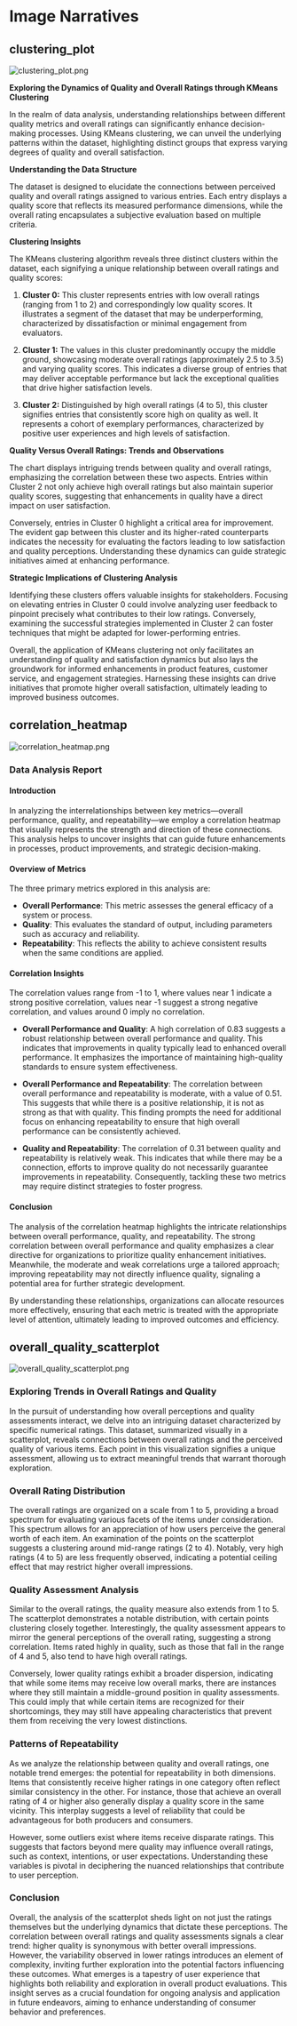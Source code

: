 # Image Narratives

## clustering_plot

![clustering_plot.png](./clustering_plot.png)

**Exploring the Dynamics of Quality and Overall Ratings through KMeans Clustering**

In the realm of data analysis, understanding relationships between different quality metrics and overall ratings can significantly enhance decision-making processes. Using KMeans clustering, we can unveil the underlying patterns within the dataset, highlighting distinct groups that express varying degrees of quality and overall satisfaction.

**Understanding the Data Structure**

The dataset is designed to elucidate the connections between perceived quality and overall ratings assigned to various entries. Each entry displays a quality score that reflects its measured performance dimensions, while the overall rating encapsulates a subjective evaluation based on multiple criteria.

**Clustering Insights**

The KMeans clustering algorithm reveals three distinct clusters within the dataset, each signifying a unique relationship between overall ratings and quality scores:

1. **Cluster 0:** This cluster represents entries with low overall ratings (ranging from 1 to 2) and correspondingly low quality scores. It illustrates a segment of the dataset that may be underperforming, characterized by dissatisfaction or minimal engagement from evaluators.

2. **Cluster 1:** The values in this cluster predominantly occupy the middle ground, showcasing moderate overall ratings (approximately 2.5 to 3.5) and varying quality scores. This indicates a diverse group of entries that may deliver acceptable performance but lack the exceptional qualities that drive higher satisfaction levels.

3. **Cluster 2:** Distinguished by high overall ratings (4 to 5), this cluster signifies entries that consistently score high on quality as well. It represents a cohort of exemplary performances, characterized by positive user experiences and high levels of satisfaction.

**Quality Versus Overall Ratings: Trends and Observations**

The chart displays intriguing trends between quality and overall ratings, emphasizing the correlation between these two aspects. Entries within Cluster 2 not only achieve high overall ratings but also maintain superior quality scores, suggesting that enhancements in quality have a direct impact on user satisfaction.

Conversely, entries in Cluster 0 highlight a critical area for improvement. The evident gap between this cluster and its higher-rated counterparts indicates the necessity for evaluating the factors leading to low satisfaction and quality perceptions. Understanding these dynamics can guide strategic initiatives aimed at enhancing performance.

**Strategic Implications of Clustering Analysis**

Identifying these clusters offers valuable insights for stakeholders. Focusing on elevating entries in Cluster 0 could involve analyzing user feedback to pinpoint precisely what contributes to their low ratings. Conversely, examining the successful strategies implemented in Cluster 2 can foster techniques that might be adapted for lower-performing entries.

Overall, the application of KMeans clustering not only facilitates an understanding of quality and satisfaction dynamics but also lays the groundwork for informed enhancements in product features, customer service, and engagement strategies. Harnessing these insights can drive initiatives that promote higher overall satisfaction, ultimately leading to improved business outcomes.

## correlation_heatmap

![correlation_heatmap.png](./correlation_heatmap.png)

### Data Analysis Report

#### Introduction
In analyzing the interrelationships between key metrics—overall performance, quality, and repeatability—we employ a correlation heatmap that visually represents the strength and direction of these connections. This analysis helps to uncover insights that can guide future enhancements in processes, product improvements, and strategic decision-making.

#### Overview of Metrics
The three primary metrics explored in this analysis are:

- **Overall Performance**: This metric assesses the general efficacy of a system or process.
- **Quality**: This evaluates the standard of output, including parameters such as accuracy and reliability.
- **Repeatability**: This reflects the ability to achieve consistent results when the same conditions are applied.

#### Correlation Insights
The correlation values range from -1 to 1, where values near 1 indicate a strong positive correlation, values near -1 suggest a strong negative correlation, and values around 0 imply no correlation.

- **Overall Performance and Quality**:
  A high correlation of 0.83 suggests a robust relationship between overall performance and quality. This indicates that improvements in quality typically lead to enhanced overall performance. It emphasizes the importance of maintaining high-quality standards to ensure system effectiveness.

- **Overall Performance and Repeatability**:
  The correlation between overall performance and repeatability is moderate, with a value of 0.51. This suggests that while there is a positive relationship, it is not as strong as that with quality. This finding prompts the need for additional focus on enhancing repeatability to ensure that high overall performance can be consistently achieved.

- **Quality and Repeatability**:
  The correlation of 0.31 between quality and repeatability is relatively weak. This indicates that while there may be a connection, efforts to improve quality do not necessarily guarantee improvements in repeatability. Consequently, tackling these two metrics may require distinct strategies to foster progress.

#### Conclusion
The analysis of the correlation heatmap highlights the intricate relationships between overall performance, quality, and repeatability. The strong correlation between overall performance and quality emphasizes a clear directive for organizations to prioritize quality enhancement initiatives. Meanwhile, the moderate and weak correlations urge a tailored approach; improving repeatability may not directly influence quality, signaling a potential area for further strategic development. 

By understanding these relationships, organizations can allocate resources more effectively, ensuring that each metric is treated with the appropriate level of attention, ultimately leading to improved outcomes and efficiency.

## overall_quality_scatterplot

![overall_quality_scatterplot.png](./overall_quality_scatterplot.png)

### Exploring Trends in Overall Ratings and Quality

In the pursuit of understanding how overall perceptions and quality assessments interact, we delve into an intriguing dataset characterized by specific numerical ratings. This dataset, summarized visually in a scatterplot, reveals connections between overall ratings and the perceived quality of various items. Each point in this visualization signifies a unique assessment, allowing us to extract meaningful trends that warrant thorough exploration.

### Overall Rating Distribution

The overall ratings are organized on a scale from 1 to 5, providing a broad spectrum for evaluating various facets of the items under consideration. This spectrum allows for an appreciation of how users perceive the general worth of each item. An examination of the points on the scatterplot suggests a clustering around mid-range ratings (2 to 4). Notably, very high ratings (4 to 5) are less frequently observed, indicating a potential ceiling effect that may restrict higher overall impressions.

### Quality Assessment Analysis

Similar to the overall ratings, the quality measure also extends from 1 to 5. The scatterplot demonstrates a notable distribution, with certain points clustering closely together. Interestingly, the quality assessment appears to mirror the general perceptions of the overall rating, suggesting a strong correlation. Items rated highly in quality, such as those that fall in the range of 4 and 5, also tend to have high overall ratings. 

Conversely, lower quality ratings exhibit a broader dispersion, indicating that while some items may receive low overall marks, there are instances where they still maintain a middle-ground position in quality assessments. This could imply that while certain items are recognized for their shortcomings, they may still have appealing characteristics that prevent them from receiving the very lowest distinctions.

### Patterns of Repeatability

As we analyze the relationship between quality and overall ratings, one notable trend emerges: the potential for repeatability in both dimensions. Items that consistently receive higher ratings in one category often reflect similar consistency in the other. For instance, those that achieve an overall rating of 4 or higher also generally display a quality score in the same vicinity. This interplay suggests a level of reliability that could be advantageous for both producers and consumers. 

However, some outliers exist where items receive disparate ratings. This suggests that factors beyond mere quality may influence overall ratings, such as context, intentions, or user expectations. Understanding these variables is pivotal in deciphering the nuanced relationships that contribute to user perception.

### Conclusion

Overall, the analysis of the scatterplot sheds light on not just the ratings themselves but the underlying dynamics that dictate these perceptions. The correlation between overall ratings and quality assessments signals a clear trend: higher quality is synonymous with better overall impressions. However, the variability observed in lower ratings introduces an element of complexity, inviting further exploration into the potential factors influencing these outcomes. What emerges is a tapestry of user experience that highlights both reliability and exploration in overall product evaluations. This insight serves as a crucial foundation for ongoing analysis and application in future endeavors, aiming to enhance understanding of consumer behavior and preferences.

